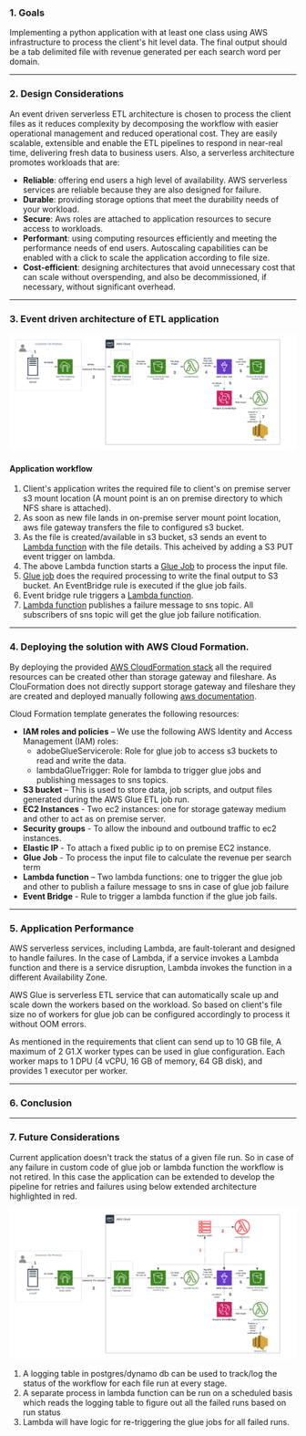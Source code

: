 ### 1. Goals

Implementing a python application with at least one class using AWS infrastructure to process the client's hit level data. 
The final output should be a tab delimited file with revenue generated per each search word per domain.

---

### 2. Design Considerations 
An event driven serverless ETL architecture is chosen to process the client files as it reduces complexity by decomposing the 
workflow with easier operational management and reduced operational cost. They are easily scalable, extensible and enable 
the ETL pipelines to respond in near-real time, delivering fresh data to business users. Also, a serverless architecture promotes 
workloads that are:

- <b>Reliable</b>: offering end users a high level of availability. AWS serverless services are reliable because they are also designed for failure.
- <b>Durable</b>: providing storage options that meet the durability needs of your workload.
- <b>Secure</b>: Aws roles are attached to application resources to secure access to workloads.
- <b>Performant</b>: using computing resources efficiently and meeting the performance needs of end users. Autoscaling capabilities can be enabled with a click to scale the application according to file size.
- <b>Cost-efficient</b>: designing architectures that avoid unnecessary cost that can scale without overspending, and also be decommissioned, if necessary, without significant overhead.

---

### 3. Event driven architecture of ETL application

![Application architecture](./images/app_architecture.png)

#### Application workflow
1. Client's application writes the required file to client's on premise server s3 mount location (A mount point is an on premise directory to which NFS share is attached).
2. As soon as new file lands in on-premise server mount point location, aws file gateway transfers the file to configured s3 bucket.
3. As the file is created/available in s3 bucket, s3 sends an event to [Lambda function](./lambda_glue_job_trigger.py) with the file details. This acheived 
by adding a S3 PUT event trigger on lambda.
4. The above Lambda function starts a [Glue Job](./revenue_glue_job.py) to process the input file.
5. [Glue job](./revenue_glue_job.py) does the required processing to write the final output to S3 bucket. An EventBridge rule is executed if the glue job fails. 
6. Event bridge rule triggers a [Lambda function](./lambda_glue_failure_notification.py).
7. [Lambda function](./lambda_glue_failure_notification.py) publishes a failure message to sns topic. All subscribers of sns topic will get the glue job failure notification.

---

### 4. Deploying the solution with AWS Cloud Formation. 
By deploying the provided [AWS CloudFormation stack](./cf_app_infra.yml) all the required resources  can be created other than storage gateway and fileshare.
As ClouFormation does not directly support storage gateway and fileshare they are created and deployed manually following [aws documentation](https://docs.aws.amazon.com/storagegateway/latest/userguide/ec2-gateway-file.html).

Cloud Formation template generates the following resources:

- <b>IAM roles and policies</b> – We use the following AWS Identity and Access Management (IAM) roles:
  - adobeGlueServicerole: Role for glue job to access s3 buckets to read and write the data.
  - lambdaGlueTrigger: Role for lambda to trigger glue jobs and publishing messages to sns topics.
- <b>S3 bucket</b> – This is used to store data, job scripts, and output files generated during the AWS Glue ETL job run.
- <b>EC2 Instances</b> - Two ec2 instances: one for storage gateway medium and other to act as on premise server.
- <b>Security groups</b> - To allow the inbound and outbound traffic to ec2 instances.
- <b>Elastic IP</b> - To attach a fixed public ip to on premise EC2 instance.
- <b>Glue Job</b> - To process the input file to calculate the revenue per search term
- <b>Lambda function</b> – Two lambda functions: one to trigger the glue job and other to publish a failure message to sns in case of glue job failure
- <b>Event Bridge</b> - Rule to trigger a lambda function if the glue job fails.

---

### 5. Application Performance

AWS serverless services, including Lambda, are fault-tolerant and designed to handle failures. In the case of Lambda, 
if a service invokes a Lambda function and there is a service disruption, Lambda invokes the function in a different 
Availability Zone.

AWS Glue is serverless ETL service that can automatically scale up and scale down the workers based on the workload.
So based on client's file size no of workers for glue job can be configured accordingly to process it without OOM errors. 

As mentioned in the requirements that client can send up to 10 GB file, A maximum of 2 G1.X worker types can be used in 
glue configuration. Each worker maps to 1 DPU (4 vCPU, 16 GB of memory, 64 GB disk), and provides 1 executor per worker.

---

### 6. Conclusion

---

### 7. Future Considerations

Current application doesn't track the status of a given file run. So in case of any failure in custom code of 
glue job or lambda function the workflow is not retired. In this case the application can be extended to develop 
the pipeline for retries and failures using below extended architecture highlighted in red. 

![retry architecture](./images/retry_architecture.png)


1) A logging table in postgres/dynamo db can be used to track/log the status of the 
workflow for each file run at every stage. 
2) A separate process in lambda function can be run on a scheduled basis which reads the logging table to figure out all the failed runs based on
run status 
3) Lambda will have logic for re-triggering the glue jobs for all failed runs.
